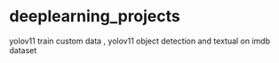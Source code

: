 # deeplearning_projects
yolov11 train custom data  , yolov11 object detection and textual on imdb dataset
